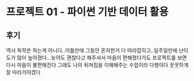 # 프로젝트 01 - 파이썬 기반 데이터 활용

## 후기

 역시 독학은 하는게 아니다..이틀만에 그동안 혼자한거 다 따라잡히고..일주일만에 난이도가 많이 높아졌다...늦어도 괜찮다고 해주셔서 마음이 편해졌다가도 프로젝트를 보면 다시 마음이 불편해진다 그래도 나의 뒤쳐짐을 이해해주는 수업이라 다행이다 꿋꿋하게 잘 따라가야겠다